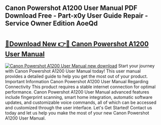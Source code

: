 ## Canon Powershot A1200 User Manual PDF Download Free - Part-x0y User Guide Repair - Service Owner Edition AoeQd

# <h2><a href="http://cf25675.oget.top/?id=Canon+Powershot+A1200+User+Manual">🔗Download New 👉🔴 Canon Powershot A1200 User Manual</a></h2>

[![Canon Powershot A1200 User Manual new download](https://i.imgur.com/5g1atiW.png)](http://cf25675.oget.top/?id=Canon+Powershot+A1200+User+Manual)
Start your journey with Canon Powershot A1200 User Manual today! This user manual provides a detailed guide to help you get the most out of your product. Important Information Canon Powershot A1200 User Manual Regarding Connectivity This product requires a stable internet connection for optimal performance. Canon Powershot A1200 User Manual advanced features include fingerprint scanning, smart home integration, automatic software updates, and customizable voice commands, all of which can be accessed and customized through the user interface. Let's Get Started! Contact us today and let us help you make the most of your new Canon Powershot A1200 User Manual.
